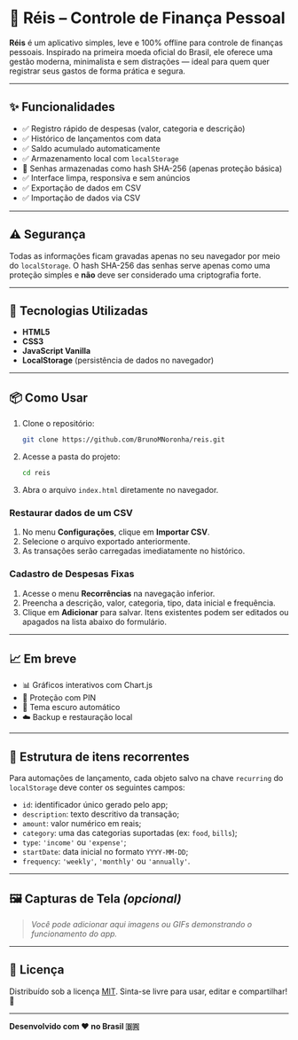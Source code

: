 # 💸 Réis – Controle de Finança Pessoal

**Réis** é um aplicativo simples, leve e 100% offline para controle de finanças pessoais. Inspirado na primeira moeda oficial do Brasil, ele oferece uma gestão moderna, minimalista e sem distrações — ideal para quem quer registrar seus gastos de forma prática e segura.

---

## ✨ Funcionalidades

- ✅ Registro rápido de despesas (valor, categoria e descrição)
- ✅ Histórico de lançamentos com data
- ✅ Saldo acumulado automaticamente
- ✅ Armazenamento local com `localStorage`
- 🔐 Senhas armazenadas como hash SHA-256 (apenas proteção básica)
- ✅ Interface limpa, responsiva e sem anúncios
- ✅ Exportação de dados em CSV
- ✅ Importação de dados via CSV

---

## ⚠️ Segurança

Todas as informações ficam gravadas apenas no seu navegador por meio do `localStorage`.
O hash SHA-256 das senhas serve apenas como uma proteção simples e **não** deve ser
considerado uma criptografia forte.

---

## 🚀 Tecnologias Utilizadas

- **HTML5**
- **CSS3**
- **JavaScript Vanilla**
- **LocalStorage** (persistência de dados no navegador)

---

## 📦 Como Usar

1. Clone o repositório:
   ```bash
   git clone https://github.com/BrunoMNoronha/reis.git
   ```

2. Acesse a pasta do projeto:
   ```bash
   cd reis
   ```

3. Abra o arquivo `index.html` diretamente no navegador.

### Restaurar dados de um CSV

1. No menu **Configurações**, clique em **Importar CSV**.
2. Selecione o arquivo exportado anteriormente.
3. As transações serão carregadas imediatamente no histórico.

### Cadastro de Despesas Fixas

1. Acesse o menu **Recorrências** na navegação inferior.
2. Preencha a descrição, valor, categoria, tipo, data inicial e frequência.
3. Clique em **Adicionar** para salvar. Itens existentes podem ser editados ou apagados na lista abaixo do formulário.

---

## 📈 Em breve

- 📊 Gráficos interativos com Chart.js
- 🔐 Proteção com PIN
- 🌙 Tema escuro automático
- ☁️ Backup e restauração local

---

## 📝 Estrutura de itens recorrentes

Para automações de lançamento, cada objeto salvo na chave `recurring` do
`localStorage` deve conter os seguintes campos:

- `id`: identificador único gerado pelo app;
- `description`: texto descritivo da transação;
- `amount`: valor numérico em reais;
- `category`: uma das categorias suportadas (ex: `food`, `bills`);
- `type`: `'income'` ou `'expense'`;
- `startDate`: data inicial no formato `YYYY-MM-DD`;
- `frequency`: `'weekly'`, `'monthly'` ou `'annually'`.

---

## 🖼️ Capturas de Tela *(opcional)*

> _Você pode adicionar aqui imagens ou GIFs demonstrando o funcionamento do app._

---

## 📜 Licença

Distribuído sob a licença [MIT](LICENSE).
Sinta-se livre para usar, editar e compartilhar! 🤝

---

**Desenvolvido com ♥ no Brasil 🇧🇷**
